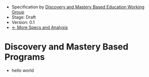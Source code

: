 - Specification by [Discovery and Mastery Based Education Working Group](https://discovery-and-mastery-working-group.github.io/)
- Stage: Draft
- Version: 0.1
- [<- More Specs and Analysis](../index.md)

# Discovery and Mastery Based Programs

- hello world
